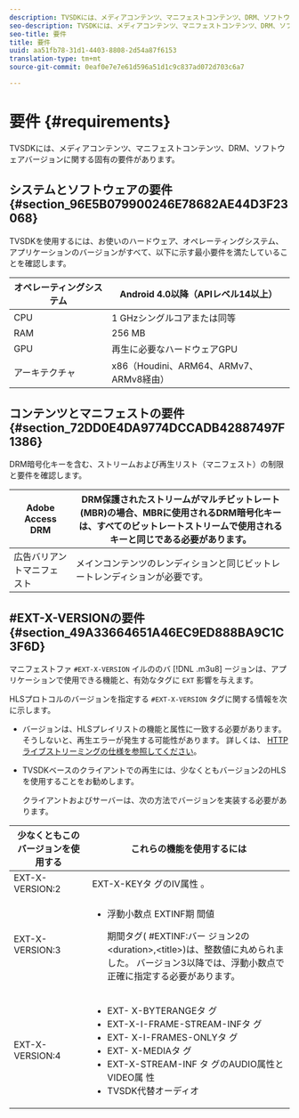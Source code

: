 ```yaml
---
description: TVSDKには、メディアコンテンツ、マニフェストコンテンツ、DRM、ソフトウェアバージョンに関する固有の要件があります。
seo-description: TVSDKには、メディアコンテンツ、マニフェストコンテンツ、DRM、ソフトウェアバージョンに関する固有の要件があります。
seo-title: 要件
title: 要件
uuid: aa51fb78-31d1-4403-8808-2d54a87f6153
translation-type: tm+mt
source-git-commit: 0eaf0e7e7e61d596a51d1c9c837ad072d703c6a7

---
```



# 要件 {#requirements}

TVSDKには、メディアコンテンツ、マニフェストコンテンツ、DRM、ソフトウェアバージョンに関する固有の要件があります。

## システムとソフトウェアの要件 {#section_96E5B079900246E78682AE44D3F23068}

TVSDKを使用するには、お使いのハードウェア、オペレーティングシステム、アプリケーションのバージョンがすべて、以下に示す最小要件を満たしていることを確認します。

| オペレーティングシステム | Android 4.0以降（APIレベル14以上） |
|---|---|
| CPU | 1 GHzシングルコアまたは同等 |
| RAM | 256 MB |
| GPU | 再生に必要なハードウェアGPU |
| アーキテクチャ | x86（Houdini、ARM64、ARMv7、ARMv8経由） |

## コンテンツとマニフェストの要件 {#section_72DD0E4DA9774DCCADB42887497F1386}

DRM暗号化キーを含む、ストリームおよび再生リスト（マニフェスト）の制限と要件を確認します。

| Adobe Access DRM | DRM保護されたストリームがマルチビットレート(MBR)の場合、MBRに使用されるDRM暗号化キーは、すべてのビットレートストリームで使用されるキーと同じである必要があります。 |
|---|---|
| 広告バリアントマニフェスト | メインコンテンツのレンディションと同じビットレートレンディションが必要です。 |

## #EXT-X-VERSIONの要件 {#section_49A33664651A46EC9ED888BA9C1C3F6D}

マニフェストファ `#EXT-X-VERSION` イルののバ [!DNL .m3u8] ージョンは、アプリケーションで使用できる機能と、有効なタグに `EXT` 影響を与えます。

HLSプロトコルのバージョンを指定する `#EXT-X-VERSION` タグに関する情報を次に示します。

* バージョンは、HLSプレイリストの機能と属性に一致する必要があります。そうしないと、再生エラーが発生する可能性があります。 詳しくは、 [HTTPライブストリーミングの仕様を参照してください](https://datatracker.ietf.org/doc/draft-pantos-http-live-streaming/?include_text=1)。
* TVSDKベースのクライアントでの再生には、少なくともバージョン2のHLSを使用することをお勧めします。

   クライアントおよびサーバーは、次の方法でバージョンを実装する必要があります。

<table frame="all" colsep="1" rowsep="1" id="table_62EB98EDD9DE49EC84CB1C7D59BC40E6"> 
 <thead> 
  <tr rowsep="1"> 
   <th colname="1" class="entry"> 少なくともこのバージョンを使用する </th> 
   <th colname="2" class="entry"> これらの機能を使用するには </th> 
  </tr> 
 </thead>
 <tbody> 
  <tr rowsep="1"> 
   <td colname="1"> <span class="codeph"> EXT-X-VERSION:2 </span> </td> 
   <td colname="2"> EXT-X-KEYタ <span class="codeph"> グのIV属性 </span> 。 </td> 
  </tr> 
  <tr rowsep="1"> 
   <td colname="1"> <span class="codeph"> EXT-X-VERSION:3 </span> </td> 
   <td colname="2"> 
    <ul id="ul_C9500D3F934848639C204BF248F139FF"> 
     <li id="li_535A7E3FABCB46FE872A7EA5DE2A1784">浮動小数点 <span class="codeph"> EXTINF期 </span> 間値 <p>期間タグ( <span class="codeph"> #EXTINF:バー </span>ジョン2の&lt;duration&gt;,&lt;title&gt;)は、整数値に丸められました。 バージョン3以降では、浮動小数点で正確に指定する必要があります。 </p> </li> 
    </ul> </td> 
  </tr> 
  <tr rowsep="0"> 
   <td colname="1"> <span class="codeph"> EXT-X-VERSION:4 </span> </td> 
   <td colname="2"> 
    <ul id="ul_3355A6CBBE2141DDB92660BB4B604D70"> 
     <li id="li_5E73D41AF6DC4CEE88D6C029FFCFC350">EXT- <span class="codeph"> X-BYTERANGEタ </span> グ </li> 
     <li id="li_BF5141F516F749E5890860D487EB5287">EXT-X-I-FRAME-STREAM-INFタ <span class="codeph"></span> グ </li> 
     <li id="li_E0D399A13812499B94107CDE62998EE9">EXT- <span class="codeph"> X-I-FRAMES-ONLYタ </span> グ </li> 
     <li id="li_A7783AFF99854EFBBAECD2967E4CBF2B">EXT- <span class="codeph"> X-MEDIAタ </span> グ </li> 
     <li id="li_15AE652F33C1454AA90DDC65E7D6C2FD"><span class="codeph"> EXT-X-STREAM-INF </span> タ <span class="codeph"> グのAUDIO属性とVIDEO属 </span><span class="codeph"></span> 性 </li> 
     <li id="li_DB2A7847D5884F6E91FD9E78101FBCA5">TVSDK代替オーディオ </li> 
    </ul> </td> 
  </tr> 
 </tbody> 
</table>